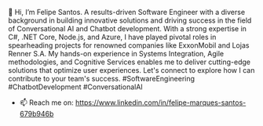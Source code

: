 👋 Hi, I’m Felipe Santos. A results-driven Software Engineer with a diverse background in building innovative solutions and driving success in the field of Conversational AI and Chatbot development. With a strong expertise in C#, .NET Core, Node.js, and Azure, I have played pivotal roles in spearheading projects for renowned companies like ExxonMobil and Lojas Renner S.A. My hands-on experience in Systems Integration, Agile methodologies, and Cognitive Services enables me to deliver cutting-edge solutions that optimize user experiences. Let's connect to explore how I can contribute to your team's success. #SoftwareEngineering #ChatbotDevelopment #ConversationalAI

- 📫 Reach me on: https://www.linkedin.com/in/felipe-marques-santos-679b946b
